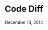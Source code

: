 ---
title:  Code Diff
date: December 13, 2014
tags:  algorithms
tools: javascript
thumb_url: images/misc/rect7.PNG
demo_url: /static/diff/diff.html
unpublished: True
priority: 1
summary: Git-style code diff with the Longest Common Subsequence algorithm.
---